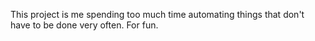 This project is me spending too much time automating things that don't have to be done very often. For fun. 
